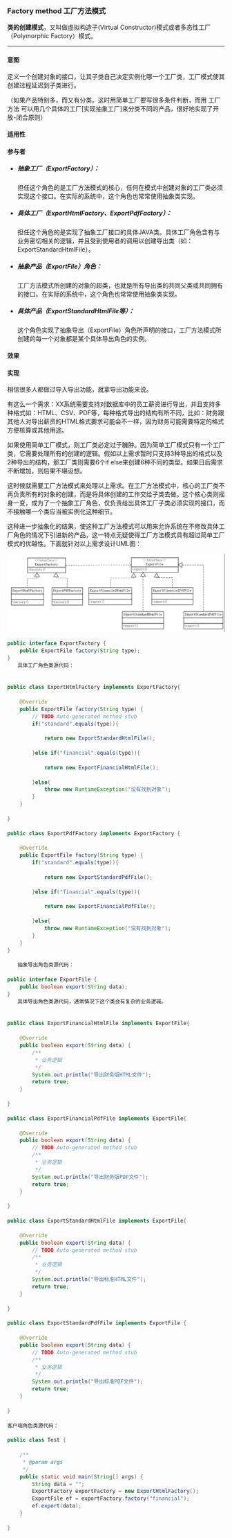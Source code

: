 ### Factory method 工厂方法模式

**类的创建模式**，又叫做虚拟构造子\(Virtual Constructor\)模式或者多态性工厂（Polymorphic Factory）模式。

---

#### 意图

定义一个创建对象的接口，让其子类自己决定实例化哪一个工厂类，工厂模式使其创建过程延迟到子类进行。

（如果产品特别多，而又有分类。这时用简单工厂要写很多条件判断，而用 工厂方法 可以用几个具体的工厂\[实现抽象工厂\]来分类不同的产品，很好地实现了开放-闭合原则）

#### 适用性

#### 参与者

* ##### 抽象工厂（ExportFactory）：

  担任这个角色的是工厂方法模式的核心，任何在模式中创建对象的工厂类必须实现这个接口。在实际的系统中，这个角色也常常使用抽象类实现。

* ##### 具体工厂（ExportHtmlFactory、ExportPdfFactory）：

  担任这个角色的是实现了抽象工厂接口的具体JAVA类。具体工厂角色含有与业务密切相关的逻辑，并且受到使用者的调用以创建导出类（如：ExportStandardHtmlFile）。

* ##### 抽象产品（ExportFile）角色：

  工厂方法模式所创建的对象的超类，也就是所有导出类的共同父类或共同拥有的接口。在实际的系统中，这个角色也常常使用抽象类实现。

* ##### 具体产品（ExportStandardHtmlFile等）：

  这个角色实现了抽象导出（ExportFile）角色所声明的接口，工厂方法模式所创建的每一个对象都是某个具体导出角色的实例。

#### 效果

#### 实现

相信很多人都做过导入导出功能，就拿导出功能来说。

有这么一个需求：XX系统需要支持对数据库中的员工薪资进行导出，并且支持多种格式如：HTML、CSV、PDF等，每种格式导出的结构有所不同，比如：财务跟其他人对导出薪资的HTML格式要求可能会不一样，因为财务可能需要特定的格式方便核算或其他用途。

如果使用简单工厂模式，则工厂类必定过于臃肿。因为简单工厂模式只有一个工厂类，它需要处理所有的创建的逻辑。假如以上需求暂时只支持3种导出的格式以及2种导出的结构，那工厂类则需要6个if else来创建6种不同的类型。如果日后需求不断增加，则后果不堪设想。

这时候就需要工厂方法模式来处理以上需求。在工厂方法模式中，核心的工厂类不再负责所有的对象的创建，而是将具体创建的工作交给子类去做。这个核心类则摇身一变，成为了一个抽象工厂角色，仅负责给出具体工厂子类必须实现的接口，而不接触哪一个类应当被实例化这种细节。

这种进一步抽象化的结果，使这种工厂方法模式可以用来允许系统在不修改具体工厂角色的情况下引进新的产品，这一特点无疑使得工厂方法模式具有超过简单工厂模式的优越性。下面就针对以上需求设计UML图：

![](/assets/qqimport.png)

```java
public interface ExportFactory {
    public ExportFile factory(String type);
}
　　具体工厂角色类源代码：


public class ExportHtmlFactory implements ExportFactory{

    @Override
    public ExportFile factory(String type) {
        // TODO Auto-generated method stub
        if("standard".equals(type)){
            
            return new ExportStandardHtmlFile();
            
        }else if("financial".equals(type)){
            
            return new ExportFinancialHtmlFile();
            
        }else{
            throw new RuntimeException("没有找到对象");
        }
    }

}

public class ExportPdfFactory implements ExportFactory {

    @Override
    public ExportFile factory(String type) {
        if("standard".equals(type)){
            
            return new ExportStandardPdfFile();
            
        }else if("financial".equals(type)){
            
            return new ExportFinancialPdfFile();
            
        }else{
            throw new RuntimeException("没有找到对象");
        }
    }
}

　　抽象导出角色类源代码：

public interface ExportFile {
    public boolean export(String data);
}
　　具体导出角色类源代码，通常情况下这个类会有复杂的业务逻辑。


public class ExportFinancialHtmlFile implements ExportFile{

    @Override
    public boolean export(String data) {
        /**
         * 业务逻辑
         */
        System.out.println("导出财务版HTML文件");
        return true;
    }

}

public class ExportFinancialPdfFile implements ExportFile{

    @Override
    public boolean export(String data) {
        // TODO Auto-generated method stub
        /**
         * 业务逻辑
         */
        System.out.println("导出财务版PDF文件");
        return true;
    }

}

public class ExportStandardHtmlFile implements ExportFile{

    @Override
    public boolean export(String data) {
        // TODO Auto-generated method stub
        /**
         * 业务逻辑
         */
        System.out.println("导出标准HTML文件");
        return true;
    }

}

public class ExportStandardPdfFile implements ExportFile {

    @Override
    public boolean export(String data) {
        // TODO Auto-generated method stub
        /**
         * 业务逻辑
         */
        System.out.println("导出标准PDF文件");
        return true;
    }

}

客户端角色类源代码：

public class Test {

    /**
     * @param args
     */
    public static void main(String[] args) {
        String data = "";
        ExportFactory exportFactory = new ExportHtmlFactory();
        ExportFile ef = exportFactory.factory("financial");
        ef.export(data);
    }

}
```



